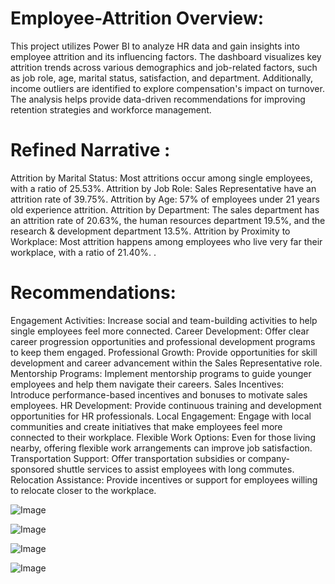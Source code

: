 # Employee-Attrition Overview:
This project utilizes Power BI to analyze HR data and gain insights into employee attrition and its influencing factors. The dashboard visualizes key attrition trends across various demographics and job-related factors, such as job role, age, marital status, satisfaction, and department. Additionally, income outliers are identified to explore compensation's impact on turnover.
The analysis helps provide data-driven recommendations for improving retention strategies and workforce management.

# Refined Narrative :



Attrition by Marital Status: Most attritions occur among single employees, with a ratio of 25.53%.
Attrition by Job Role: Sales Representative have an attrition rate of 39.75%.
Attrition by Age: 57% of employees under 21 years old experience attrition.
Attrition by Department: The sales department has an attrition rate of 20.63%, the human resources department 19.5%, and the research & development department 13.5%.
Attrition by Proximity to Workplace: Most attrition happens among employees who live very far their workplace, with a ratio of 21.40%. .




# Recommendations:



Engagement Activities: Increase social and team-building activities to help single employees feel more connected.
Career Development: Offer clear career progression opportunities and professional development programs to keep them engaged.
Professional Growth: Provide opportunities for skill development and career advancement within the Sales Representative role.
Mentorship Programs: Implement mentorship programs to guide younger employees and help them navigate their careers.
Sales Incentives: Introduce performance-based incentives and bonuses to motivate sales employees.
HR Development: Provide continuous training and development opportunities for HR professionals.
Local Engagement: Engage with local communities and create initiatives that make employees feel more connected to their workplace.
Flexible Work Options: Even for those living nearby, offering flexible work arrangements can improve job satisfaction.
Transportation Support: Offer transportation subsidies or company-sponsored shuttle services to assist employees with long commutes.
Relocation Assistance: Provide incentives or support for employees willing to relocate closer to the workplace.



![Image](https://github.com/user-attachments/assets/9fb1a515-36f6-4e49-aed0-dc2b8e285fc9)

![Image](https://github.com/user-attachments/assets/ac3d4278-6654-40b2-b702-fb5c6f0860d4)

![Image](https://github.com/user-attachments/assets/49448d3f-287b-4a3d-a7e4-a6aa2096f8ec)

![Image](https://github.com/user-attachments/assets/4cc1e6cf-cb9c-487e-8f2b-cf4519414801)







	




           
